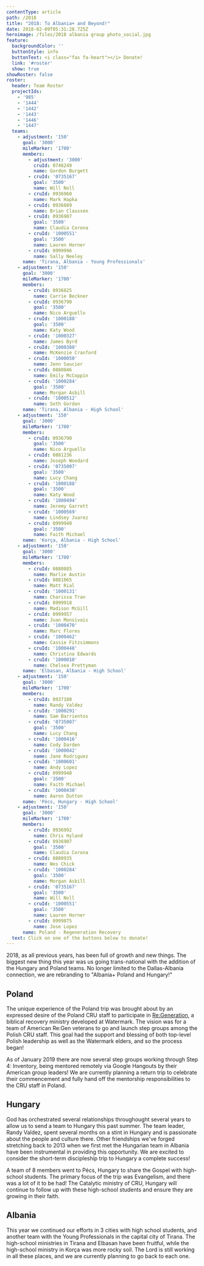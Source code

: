 ```yaml
---
contentType: article
path: /2018
title: "2018: To Albania+ and Beyond!"
date: 2018-02-09T05:31:28.725Z
heroimage: /files/2018 albania group photo_social.jpg
feature:
  backgroundColor: ''
  buttonStyle: info
  buttonText: <i class="fas fa-heart"></i> Donate!
  link: '#roster'
  show: true
showRoster: false
roster:
  header: Team Roster
  projectIds:
    - '985'
    - '1444'
    - '1442'
    - '1443'
    - '1446'
    - '1447'
  teams:
    - adjustment: '150'
      goal: '3000'
      mileMarker: '1700'
      members:
        - adjustment: '3000'
          cruId: 0746249
          name: Gordon Burgett
        - cruId: '0735167'
          goal: '3500'
          name: Will Noll
        - cruId: 0936960
          name: Mark Hapka
        - cruId: 0936889
          name: Brian Claussen
        - cruId: 0936907
          goal: '3500'
          name: Claudia Corona
        - cruId: '1000551'
          goal: '3500'
          name: Lauren Horner
        - cruId: 0999996
          name: Sally Neeley
      name: 'Tirana, Albania - Young Professionals'
    - adjustment: '150'
      goal: '3000'
      mileMarker: '1700'
      members:
        - cruId: 0936825
          name: Carrie Beckner
        - cruId: 0936790
          goal: '3500'
          name: Nico Arguello
        - cruId: '1000188'
          goal: '3500'
          name: Katy Wood
        - cruId: '1000327'
          name: James Byrd
        - cruId: '1000380'
          name: McKenzie Cranford
        - cruId: '1000050'
          name: Jenn Saucier
        - cruId: 0880846
          name: Emily McCoppin
        - cruId: '1000284'
          goal: '3500'
          name: Morgan Asbill
        - cruId: '1000512'
          name: Seth Gordon
      name: 'Tirana, Albania - High School'
    - adjustment: '150'
      goal: '3000'
      mileMarker: '1700'
      members:
        - cruId: 0936790
          goal: '3500'
          name: Nico Arguello
        - cruId: 0881236
          name: Joseph Woodard
        - cruId: '0735007'
          goal: '3500'
          name: Lucy Chang
        - cruId: '1000188'
          goal: '3500'
          name: Katy Wood
        - cruId: '1000494'
          name: Jeremy Garrett
        - cruId: '1000569'
          name: Lindsey Juarez
        - cruId: 0999940
          goal: '3500'
          name: Faith Michael
      name: 'Korça, Albania - High School'
    - adjustment: '150'
      goal: '3000'
      mileMarker: '1700'
      members:
        - cruId: 0880885
          name: Marlie Austin
        - cruId: 0881065
          name: Matt Rial
        - cruId: '1000131'
          name: Charissa Tran
        - cruId: 0999918
          name: Madison McGill
        - cruId: 0999957
          name: Juan Monsivais
        - cruId: '1000470'
          name: Marc Flores
        - cruId: '1000462'
          name: Cassie Fitzsimmons
        - cruId: '1000448'
          name: Christina Edwards
        - cruId: '1000010'
          name: Chelsea Prettyman
      name: 'Elbasan, Albania - High School'
    - adjustment: '150'
      goal: '3000'
      mileMarker: '1700'
      members:
        - cruId: 0937180
          name: Randy Valdez
        - cruId: '1000291'
          name: Sam Barrientos
        - cruId: '0735007'
          goal: '3500'
          name: Lucy Chang
        - cruId: '1000416'
          name: Cody Darden
        - cruId: '1000042'
          name: Jane Rodriguez
        - cruId: '1000601'
          name: Andy Lopez
        - cruId: 0999940
          goal: '3500'
          name: Faith Michael
        - cruId: '1000430'
          name: Aaron Dutton
      name: 'Pécs, Hungary - High School'
    - adjustment: '150'
      goal: '3000'
      mileMarker: '1700'
      members:
        - cruId: 0936992
          name: Chris Hyland
        - cruId: 0936907
          goal: '3500'
          name: Claudia Corona
        - cruId: 0880935
          name: Wes Chick
        - cruId: '1000284'
          goal: '3500'
          name: Morgan Asbill
        - cruId: '0735167'
          goal: '3500'
          name: Will Noll
        - cruId: '1000551'
          goal: '3500'
          name: Lauren Horner
        - cruId: 0999875
          name: Jose Lopez
      name: Poland - Regeneration Recovery
  text: Click on one of the buttons below to donate!
---
```


2018, as all previous years, has been full of growth and new things.  The biggest
new thing this year was us going trans-national with the addition of the Hungary
and Poland teams.  No longer limited to the Dallas-Albania connection, we are
rebranding to "Albania+ Poland and Hungary!"

## Poland

The unique experience of the Poland trip was brought about by an expressed desire
of the Poland CRU staff to participate in [Re:Generation](http://www.regenerationrecovery.org/),
a biblical recovery ministry developed at Watermark.  The vision was for a team
of American Re:Gen veterans to go and launch step groups among the Polish CRU staff.
This goal had the support and blessing of both top-level Polish leadership as well
as the Watermark elders, and so the process began!

As of January 2019 there are now several step groups working through Step 4: Inventory,
being mentored remotely via Google Hangouts by their American group leaders!  We
are currently planning a return trip to celebrate their commencement and fully hand
off the mentorship responsibilities to the CRU staff in Poland.

## Hungary

God has orchestrated several relationships throughought several years to allow us
to send a team to Hungary this past summer.  The team leader, Randy Valdez, spent
several months on a stint in Hungary and is passionate about the people and culture
there.  Other friendships we've forged stretching back to 2013 when we first met
the Hungarian team in Albania have been instrumental in providing this opportunity.
We are excited to consider the short-term discipleship trip to Hungary a complete
success!

A team of 8 members went to Pécs, Hungary to share the Gospel with high-school
students.  The primary focus of the trip was Evangelism, and there was a lot of it
to be had!  The Catalytic ministry of CRU, Hungary will continue to follow up with
these high-school students and ensure they are growing in their faith.

## Albania

This year we continued our efforts in 3 cities with high school students, and another
team with the Young Professionals in the capital city of Tirana.  The high-school
ministries in Tirana and Elbasan have been fruitful, while the high-school
ministry in Korça was more rocky soil.  The Lord is still working in all these
places, and we are currently planning to go back to each one.

